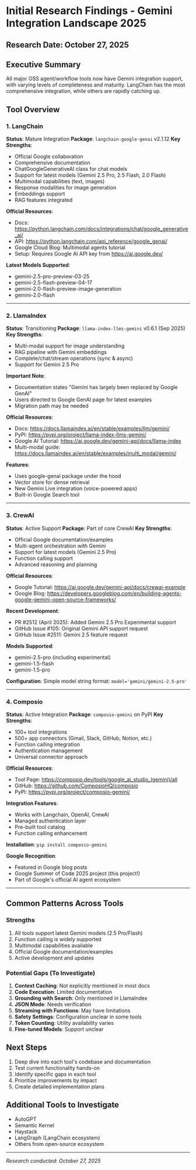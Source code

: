 # Initial Research Findings - Gemini Integration Landscape 2025

## Research Date: October 27, 2025

## Executive Summary

All major OSS agent/workflow tools now have Gemini integration support, with varying levels of completeness and maturity. LangChain has the most comprehensive integration, while others are rapidly catching up.

## Tool Overview

### 1. LangChain
**Status**:  Mature Integration
**Package**: `langchain-google-genai` v2.1.12
**Key Strengths**:
- Official Google collaboration
- Comprehensive documentation
- ChatGoogleGenerativeAI class for chat models
- Support for latest models (Gemini 2.5 Pro, 2.5 Flash, 2.0 Flash)
- Multimodal capabilities (text, images)
- Response modalities for image generation
- Embeddings support
- RAG features integrated

**Official Resources**:
- Docs: https://python.langchain.com/docs/integrations/chat/google_generative_ai/
- API: https://python.langchain.com/api_reference/google_genai/
- Google Cloud Blog: Multimodal agents tutorial
- Setup: Requires Google AI API key from https://ai.google.dev/

**Latest Models Supported**:
- gemini-2.5-pro-preview-03-25
- gemini-2.5-flash-preview-04-17
- gemini-2.0-flash-preview-image-generation
- gemini-2.0-flash

---

### 2. LlamaIndex
**Status**:  Transitioning
**Package**: `llama-index-llms-gemini` v0.6.1 (Sep 2025)
**Key Strengths**:
- Multi-modal support for image understanding
- RAG pipeline with Gemini embeddings
- Complete/chat/stream operations (sync & async)
- Support for Gemini 2.5 Pro

**Important Note**:
- Documentation states "Gemini has largely been replaced by Google GenAI"
- Users directed to Google GenAI page for latest examples
- Migration path may be needed

**Official Resources**:
- Docs: https://docs.llamaindex.ai/en/stable/examples/llm/gemini/
- PyPI: https://pypi.org/project/llama-index-llms-gemini/
- Google AI Tutorial: https://ai.google.dev/gemini-api/docs/llama-index
- Multi-modal guide: https://docs.llamaindex.ai/en/stable/examples/multi_modal/gemini/

**Features**:
- Uses google-genai package under the hood
- Vector store for dense retrieval
- New Gemini Live integration (voice-powered apps)
- Built-in Google Search tool

---

### 3. CrewAI
**Status**:  Active Support
**Package**: Part of core CrewAI
**Key Strengths**:
- Official Google documentation/examples
- Multi-agent orchestration with Gemini
- Support for latest models (Gemini 2.5 Pro)
- Function calling support
- Advanced reasoning and planning

**Official Resources**:
- Google Tutorial: https://ai.google.dev/gemini-api/docs/crewai-example
- Google Blog: https://developers.googleblog.com/en/building-agents-google-gemini-open-source-frameworks/

**Recent Development**:
- PR #2512 (April 2025): Added Gemini 2.5 Pro Experimental support
- GitHub Issue #105: Original Gemini API support request
- GitHub Issue #2511: Gemini 2.5 feature request

**Models Supported**:
- gemini-2.5-pro (including experimental)
- gemini-1.5-flash
- gemini-1.5-pro

**Configuration**: Simple model string format: `model='gemini/gemini-2.5-pro'`

---

### 4. Composio
**Status**:  Active Integration
**Package**: `composio-gemini` on PyPI
**Key Strengths**:
- 100+ tool integrations
- 500+ app connectors (Gmail, Slack, GitHub, Notion, etc.)
- Function calling integration
- Authentication management
- Universal connector approach

**Official Resources**:
- Tool Page: https://composio.dev/tools/google_ai_studio_(gemini)/all
- GitHub: https://github.com/ComposioHQ/composio
- PyPI: https://pypi.org/project/composio-gemini/

**Integration Features**:
- Works with Langchain, OpenAI, CrewAI
- Managed authentication layer
- Pre-built tool catalog
- Function calling enhancement

**Installation**: `pip install composio-gemini`

**Google Recognition**:
- Featured in Google blog posts
- Google Summer of Code 2025 project (this project!)
- Part of Google's official AI agent ecosystem

---

## Common Patterns Across Tools

### Strengths
1. All tools support latest Gemini models (2.5 Pro/Flash)
2. Function calling is widely supported
3. Multimodal capabilities available
4. Official Google documentation/examples
5. Active development and updates

### Potential Gaps (To Investigate)
1. **Context Caching**: Not explicitly mentioned in most docs
2. **Code Execution**: Limited documentation
3. **Grounding with Search**: Only mentioned in LlamaIndex
4. **JSON Mode**: Needs verification
5. **Streaming with Functions**: May have limitations
6. **Safety Settings**: Configuration unclear in some tools
7. **Token Counting**: Utility availability varies
8. **Fine-tuned Models**: Support unclear

## Next Steps

1. Deep dive into each tool's codebase and documentation
2. Test current functionality hands-on
3. Identify specific gaps in each tool
4. Prioritize improvements by impact
5. Create detailed implementation plans

## Additional Tools to Investigate

- AutoGPT
- Semantic Kernel
- Haystack
- LangGraph (LangChain ecosystem)
- Others from open-source ecosystem

---

*Research conducted: October 27, 2025*
